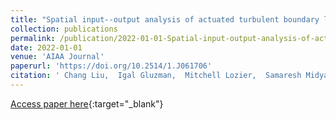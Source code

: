 ```yaml
---
title: "Spatial input--output analysis of actuated turbulent boundary layers"
collection: publications
permalink: /publication/2022-01-01-Spatial-input-output-analysis-of-actuated-turbulent-boundary-layers
date: 2022-01-01
venue: 'AIAA Journal'
paperurl: 'https://doi.org/10.2514/1.J061706'
citation: ' Chang Liu,  Igal Gluzman,  Mitchell Lozier,  Samaresh Midya,  Stanislav Gordeyev,  Flint O Thomas,  Dennice F Gayme (2022) &quot;Spatial input--output analysis of actuated turbulent boundary layers.&quot; <i>AIAA Journal</i>.'
---
```

[Access paper here](https://doi.org/10.2514/1.J061706){:target="_blank"}

